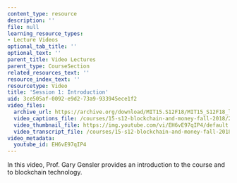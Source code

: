 ```yaml
---
content_type: resource
description: ''
file: null
learning_resource_types:
- Lecture Videos
optional_tab_title: ''
optional_text: ''
parent_title: Video Lectures
parent_type: CourseSection
related_resources_text: ''
resource_index_text: ''
resourcetype: Video
title: 'Session 1: Introduction'
uid: 3ce505af-0092-e9d2-73a9-933945ece1f2
video_files:
  archive_url: https://archive.org/download/MIT15.S12F18/MIT15_S12F18_lec01_300k.mp4
  video_captions_file: /courses/15-s12-blockchain-and-money-fall-2018/20bc3a67ada855098f6514ce837a6b0f_EH6vE97qIP4.vtt
  video_thumbnail_file: https://img.youtube.com/vi/EH6vE97qIP4/default.jpg
  video_transcript_file: /courses/15-s12-blockchain-and-money-fall-2018/003b095f92714be7c11e863b0103bdfc_EH6vE97qIP4.pdf
video_metadata:
  youtube_id: EH6vE97qIP4
---
```


In this video, Prof. Gary Gensler provides an introduction to the course and to blockchain technology.